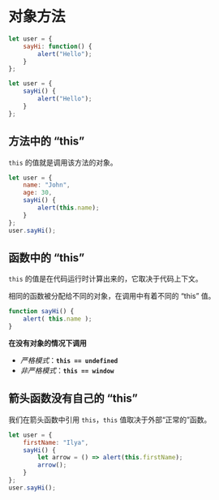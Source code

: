 # 对象方法

```javascript
let user = {
    sayHi: function() {
        alert("Hello");
    }
};

let user = {
    sayHi() {
        alert("Hello");
    }
};
```

## 方法中的 “this”

`this` 的值就是调用该方法的对象。

```javascript
let user = {
    name: "John",
    age: 30,
    sayHi() {
        alert(this.name);
    }
};
user.sayHi();
```

## 函数中的 “this”

`this` 的值是在代码运行时计算出来的，它取决于代码上下文。

相同的函数被分配给不同的对象，在调用中有着不同的 “this” 值。

```javascript
function sayHi() {
    alert( this.name );
}
```

**在没有对象的情况下调用**

- *严格模式*：**`this == undefined`**
- *非严格模式*：**`this == window`**

## 箭头函数没有自己的 “this”

我们在箭头函数中引用 `this`，`this` 值取决于外部“正常的”函数。

```javascript
let user = {
    firstName: "Ilya",
    sayHi() {
        let arrow = () => alert(this.firstName);
        arrow();
    }
};
user.sayHi();
```


